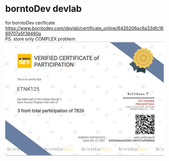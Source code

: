 # borntoDev devlab
 for borntoDev cerificate
 <br>https://www.borntodev.com/devlab/certificate_online/6426206ac6a33dfc1689707a5f38460a
 <br>PS. store only COMPLEX problem
 <br>![certificate](certificate.jpg)


